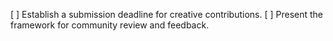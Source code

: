 [ ] Establish a submission deadline for creative contributions.
[ ] Present the framework for community review and feedback.